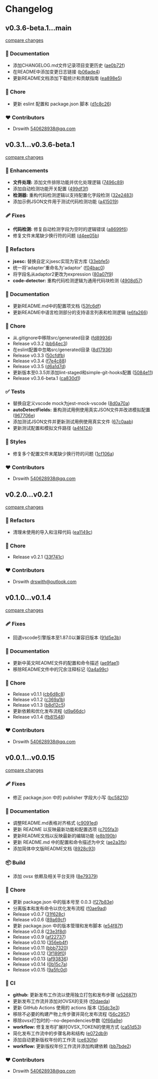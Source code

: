 # Changelog


## v0.3.6-beta.1...main

[compare changes](https://github.com/Drswith/vscode-json-string-code-editor/compare/v0.3.6-beta.1...main)

### 📖 Documentation

- 添加CHANGELOG.md文件记录项目变更历史 ([ae0b72f](https://github.com/Drswith/vscode-json-string-code-editor/commit/ae0b72f))
- 在README中添加变更日志链接 ([b06ade4](https://github.com/Drswith/vscode-json-string-code-editor/commit/b06ade4))
- 更新README文档添加下载统计和贡献指南 ([ea898e5](https://github.com/Drswith/vscode-json-string-code-editor/commit/ea898e5))

### 🏡 Chore

- 更新 eslint 配置和 package.json 脚本 ([d1c8c26](https://github.com/Drswith/vscode-json-string-code-editor/commit/d1c8c26))

### ❤️ Contributors

- Drswith <540628938@qq.com>

## v0.3.1...v0.3.6-beta.1

[compare changes](https://github.com/Drswith/vscode-json-string-code-editor/compare/v0.3.1...v0.3.6-beta.1)

### 🚀 Enhancements

- **文件处理:** 添加文件排除功能并优化处理逻辑 ([7496c89](https://github.com/Drswith/vscode-json-string-code-editor/commit/7496c89))
- 添加自动检测功能开关配置 ([499df3f](https://github.com/Drswith/vscode-json-string-code-editor/commit/499df3f))
- **检测器:** 重构代码检测逻辑以支持配置化字段检测 ([32e2483](https://github.com/Drswith/vscode-json-string-code-editor/commit/32e2483))
- 添加示例JSON文件用于测试代码检测功能 ([a415019](https://github.com/Drswith/vscode-json-string-code-editor/commit/a415019))

### 🩹 Fixes

- **代码检测:** 修复自动检测字段为空时的逻辑错误 ([a8699f6](https://github.com/Drswith/vscode-json-string-code-editor/commit/a8699f6))
- 修复文件末尾缺少换行符的问题 ([d4ee05b](https://github.com/Drswith/vscode-json-string-code-editor/commit/d4ee05b))

### 💅 Refactors

- **jsesc:** 替换自定义jsesc实现为官方库 ([33ebfe5](https://github.com/Drswith/vscode-json-string-code-editor/commit/33ebfe5))
- 统一将'adapter'重命名为'adaptor' ([f04bac0](https://github.com/Drswith/vscode-json-string-code-editor/commit/f04bac0))
- 将字段名从adaptor2更改为expression ([80a07f9](https://github.com/Drswith/vscode-json-string-code-editor/commit/80a07f9))
- **code-detector:** 重构代码检测逻辑为通用代码块检测 ([4908d57](https://github.com/Drswith/vscode-json-string-code-editor/commit/4908d57))

### 📖 Documentation

- 更新README.md中的配置项文档 ([53fc6df](https://github.com/Drswith/vscode-json-string-code-editor/commit/53fc6df))
- 更新README中语言检测部分的支持语言列表和检测逻辑 ([e6fa266](https://github.com/Drswith/vscode-json-string-code-editor/commit/e6fa266))

### 🏡 Chore

- 从.gitignore中移除src/generated目录 ([fd89936](https://github.com/Drswith/vscode-json-string-code-editor/commit/fd89936))
- Release v0.3.2 ([bb64ec3](https://github.com/Drswith/vscode-json-string-code-editor/commit/bb64ec3))
- 在eslint配置中忽略src/generated目录 ([8d17936](https://github.com/Drswith/vscode-json-string-code-editor/commit/8d17936))
- Release v0.3.3 ([50cfdfb](https://github.com/Drswith/vscode-json-string-code-editor/commit/50cfdfb))
- Release v0.3.4 ([f7e4c88](https://github.com/Drswith/vscode-json-string-code-editor/commit/f7e4c88))
- Release v0.3.5 ([d6a1d7d](https://github.com/Drswith/vscode-json-string-code-editor/commit/d6a1d7d))
- 更新版本至0.3.5并添加lint-staged和simple-git-hooks配置 ([5084e11](https://github.com/Drswith/vscode-json-string-code-editor/commit/5084e11))
- Release v0.3.6-beta.1 ([ca830d1](https://github.com/Drswith/vscode-json-string-code-editor/commit/ca830d1))

### ✅ Tests

- 替换自定义vscode mock为jest-mock-vscode ([8d0a70a](https://github.com/Drswith/vscode-json-string-code-editor/commit/8d0a70a))
- **autoDetectFields:** 重构测试用例使用真实JSON文件并改进模拟配置 ([967706e](https://github.com/Drswith/vscode-json-string-code-editor/commit/967706e))
- 添加测试JSON文件并更新测试用例使用真实文件 ([67c0aab](https://github.com/Drswith/vscode-json-string-code-editor/commit/67c0aab))
- 更新测试配置和模拟文件路径 ([a4f4124](https://github.com/Drswith/vscode-json-string-code-editor/commit/a4f4124))

### 🎨 Styles

- 修复多个配置文件末尾缺少换行符的问题 ([1cf106a](https://github.com/Drswith/vscode-json-string-code-editor/commit/1cf106a))

### ❤️ Contributors

- Drswith <540628938@qq.com>

## v0.2.0...v0.2.1

[compare changes](https://github.com/Drswith/vscode-json-string-code-editor/compare/v0.2.0...v0.2.1)

### 💅 Refactors

- 清理未使用的导入和注释代码 ([ea1149c](https://github.com/Drswith/vscode-json-string-code-editor/commit/ea1149c))

### 🏡 Chore

- Release v0.2.1 ([33f741c](https://github.com/Drswith/vscode-json-string-code-editor/commit/33f741c))

### ❤️ Contributors

- Drswith <drswith@outlook.com>

## v0.1.0...v0.1.4

[compare changes](https://github.com/Drswith/vscode-json-string-code-editor/compare/v0.1.0...v0.1.4)

### 🩹 Fixes

- 回退vscode引擎版本至1.87.0以兼容旧版本 ([91d5e3b](https://github.com/Drswith/vscode-json-string-code-editor/commit/91d5e3b))

### 📖 Documentation

- 更新中英文README文件的配置和命令描述 ([ae9fae1](https://github.com/Drswith/vscode-json-string-code-editor/commit/ae9fae1))
- 移除README文件中的冗余注释标记 ([0a4a99c](https://github.com/Drswith/vscode-json-string-code-editor/commit/0a4a99c))

### 🏡 Chore

- Release v0.1.1 ([cb6d8c8](https://github.com/Drswith/vscode-json-string-code-editor/commit/cb6d8c8))
- Release v0.1.2 ([c369a1b](https://github.com/Drswith/vscode-json-string-code-editor/commit/c369a1b))
- Release v0.1.3 ([b8d12c5](https://github.com/Drswith/vscode-json-string-code-editor/commit/b8d12c5))
- 更新依赖和优化发布流程 ([d9a66dc](https://github.com/Drswith/vscode-json-string-code-editor/commit/d9a66dc))
- Release v0.1.4 ([fb81548](https://github.com/Drswith/vscode-json-string-code-editor/commit/fb81548))

### ❤️ Contributors

- Drswith <540628938@qq.com>

## v0.0.1...v0.0.15

[compare changes](https://github.com/Drswith/vscode-json-string-code-editor/compare/v0.0.1...v0.0.15)

### 🩹 Fixes

- 修正 package.json 中的 publisher 字段大小写 ([bc58210](https://github.com/Drswith/vscode-json-string-code-editor/commit/bc58210))

### 📖 Documentation

- 调整README.md表格对齐格式 ([c9091ed](https://github.com/Drswith/vscode-json-string-code-editor/commit/c9091ed))
- 更新 README 以反映最新功能和配置选项 ([c705fa3](https://github.com/Drswith/vscode-json-string-code-editor/commit/c705fa3))
- 更新README文档以反映最新的编辑功能 ([e8b190b](https://github.com/Drswith/vscode-json-string-code-editor/commit/e8b190b))
- 更新 README.md 中的配置和命令描述为中文 ([ae2a3fb](https://github.com/Drswith/vscode-json-string-code-editor/commit/ae2a3fb))
- 添加简体中文版README文档 ([8928c93](https://github.com/Drswith/vscode-json-string-code-editor/commit/8928c93))

### 📦 Build

- 添加 ovsx 依赖及相关平台支持 ([8e79379](https://github.com/Drswith/vscode-json-string-code-editor/commit/8e79379))

### 🏡 Chore

- 更新 package.json 中的版本号至 0.0.3 ([f27b83e](https://github.com/Drswith/vscode-json-string-code-editor/commit/f27b83e))
- 分离版本和发布命令以优化发布流程 ([f0ae9ad](https://github.com/Drswith/vscode-json-string-code-editor/commit/f0ae9ad))
- Release v0.0.7 ([31f628c](https://github.com/Drswith/vscode-json-string-code-editor/commit/31f628c))
- Release v0.0.6 ([89a69cf](https://github.com/Drswith/vscode-json-string-code-editor/commit/89a69cf))
- 更新 package.json 中的版本管理和发布脚本 ([e54f87f](https://github.com/Drswith/vscode-json-string-code-editor/commit/e54f87f))
- Release v0.0.8 ([23e3f8d](https://github.com/Drswith/vscode-json-string-code-editor/commit/23e3f8d))
- Release v0.0.9 ([af22737](https://github.com/Drswith/vscode-json-string-code-editor/commit/af22737))
- Release v0.0.10 ([356eb4f](https://github.com/Drswith/vscode-json-string-code-editor/commit/356eb4f))
- Release v0.0.11 ([bbb7320](https://github.com/Drswith/vscode-json-string-code-editor/commit/bbb7320))
- Release v0.0.12 ([3f189f0](https://github.com/Drswith/vscode-json-string-code-editor/commit/3f189f0))
- Release v0.0.13 ([af93836](https://github.com/Drswith/vscode-json-string-code-editor/commit/af93836))
- Release v0.0.14 ([0b15c7a](https://github.com/Drswith/vscode-json-string-code-editor/commit/0b15c7a))
- Release v0.0.15 ([9a5fc0d](https://github.com/Drswith/vscode-json-string-code-editor/commit/9a5fc0d))

### 🤖 CI

- **github:** 更新发布工作流以使用独立打包和发布步骤 ([e52687f](https://github.com/Drswith/vscode-json-string-code-editor/commit/e52687f))
- 更新发布工作流并添加对OVSX的支持 ([f0daeda](https://github.com/Drswith/vscode-json-string-code-editor/commit/f0daeda))
- 更新 GitHub Actions 使用的 actions 版本 ([35dc3e3](https://github.com/Drswith/vscode-json-string-code-editor/commit/35dc3e3))
- 移除不必要的构建产物上传步骤并简化发布流程 ([56c2957](https://github.com/Drswith/vscode-json-string-code-editor/commit/56c2957))
- 移除ovsx打包时的--no-dependencies参数 ([0f66a9e](https://github.com/Drswith/vscode-json-string-code-editor/commit/0f66a9e))
- **workflow:** 修复发布扩展时OVSX_TOKEN的使用方式 ([ca51d53](https://github.com/Drswith/vscode-json-string-code-editor/commit/ca51d53))
- 简化发布工作流中的步骤名称和结构 ([e072db9](https://github.com/Drswith/vscode-json-string-code-editor/commit/e072db9))
- 添加自动更新版权年份的工作流 ([ce630fe](https://github.com/Drswith/vscode-json-string-code-editor/commit/ce630fe))
- **workflow:** 更新版权年份工作流并添加构建依赖 ([bb7bde2](https://github.com/Drswith/vscode-json-string-code-editor/commit/bb7bde2))

### ❤️ Contributors

- Drswith <540628938@qq.com>

